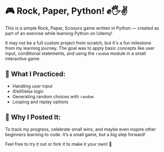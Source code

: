 # 🎮 Rock, Paper, Python! ✊🖐✌

This is a simple Rock, Paper, Scissors game written in Python — created as 
part of an exercise while learning Python on Udemy!

It may not be a full custom project from scratch, but it's a fun milestone 
from my learning journey. The goal was to apply basic concepts like user input, 
conditional statements, and using the `random` module in a small interactive game.

## 🧠 What I Practiced:
- Handling user input  
- if/elif/else logic  
- Generating random choices with `random`  
- Looping and replay options

## 🚀 Why I Posted It:
To track my progress, celebrate small wins, and maybe even inspire other 
beginners learning to code. It’s a small game, but a big step forward!

Feel free to try it out or fork it to make it your own! 🎯
